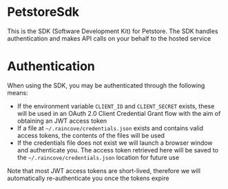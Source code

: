 # PetstoreSdk

This is the SDK (Software Development Kit) for Petstore. The SDK handles authentication and makes API calls on your behalf to the hosted service

# Authentication

When using the SDK, you may be authenticated through the following means:

 - If the environment variable `CLIENT_ID` and `CLIENT_SECRET` exists, these will be used in an OAuth 2.0 Client Credential Grant flow with the aim of obtaining an JWT access token
 - If a file at `~/.raincove/credentials.json` exists and contains valid access tokens, the contents of the files will be used
 - If the credentials file does not exist we will launch a browser window and authenticate you. The access token retrieved here will be saved to the `~/.raincove/credentials.json` location for future use
 
Note that most JWT access tokens are short-lived, therefore we will automatically re-authenticate you once the tokens expire 